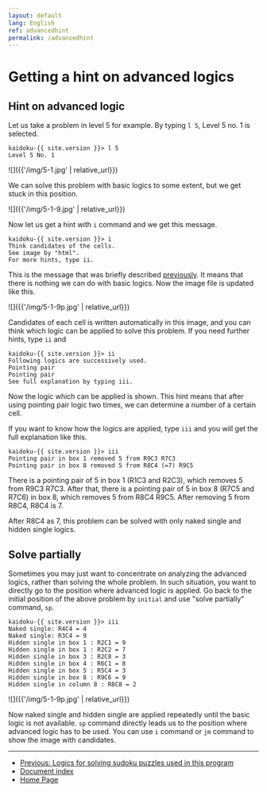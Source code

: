 ```yaml
---
layout: default
lang: English
ref: advancedhint
permalink: /advancedhint
---
```


# Getting a hint on advanced logics

## Hint on advanced logic

Let us take a problem in level 5 for example. By typing `l 5`, Level 5 no. 1 is selected.

    kaidoku-{{ site.version }}> l 5
    Level 5 No. 1

![]({{'/img/5-1.jpg' | relative_url}})

We can solve this problem with basic logics to some extent, but we get stuck in this position.

![]({{'/img/5-1-9.jpg' | relative_url}})

Now let us get a hint with `i` command and we get this message.

    kaidoku-{{ site.version }}> i
    Think candidates of the cells.
    See image by "html".
    For more hints, type ii.

This is the message that was briefly described [previously](basichint.md). It means that there is nothing we can do with basic logics. Now the image file is updated like this.

![]({{'/img/5-1-9p.jpg' | relative_url}})

Candidates of each cell is written automatically in this image, and you can think which logic can be applied to solve this problem. If you need further hints, type `ii` and 

    kaidoku-{{ site.version }}> ii
    Following logics are successively used.
    Pointing pair
    Pointing pair
    See full explanation by typing iii.

Now the logic which can be applied is shown. This hint means that after using pointing pair logic two times, we can determine a number of a certain cell.

If you want to know how the logics are applied, type `iii` and you will get the full explanation like this.

    kaidoku-{{ site.version }}> iii
    Pointing pair in box 1 removed 5 from R9C3 R7C3 
    Pointing pair in box 8 removed 5 from R8C4 (=7) R9C5 

There is a pointing pair of 5 in box 1 (R1C3 and R2C3), which removes 5 from R9C3 R7C3. After that, there is a pointing pair of 5 in box 8 (R7C5 and R7C6) in box 8, which removes 5 from R8C4 R9C5. After removing 5 from R8C4, R8C4 is 7.

After R8C4 as 7, this problem can be solved with only naked single and hidden single logics.

## Solve partially

Sometimes you may just want to concentrate on analyzing the advanced logics, rather than solving the whole problem. In such situation, you want to directly go to the position where advanced logic is applied. Go back to the initial position of the above problem by `initial` and use "solve partially" command, `sp`.

    kaidoku-{{ site.version }}> iii
    Naked single: R4C4 = 4
    Naked single: R3C4 = 9
    Hidden single in box 1 : R2C1 = 9
    Hidden single in box 1 : R2C2 = 7
    Hidden single in box 3 : R2C8 = 3
    Hidden single in box 4 : R6C1 = 8
    Hidden single in box 5 : R5C4 = 3
    Hidden single in box 8 : R9C6 = 9
    Hidden single in column 8 : R8C8 = 2

![]({{'/img/5-1-9p.jpg' | relative_url}})

Now naked single and hidden single are applied repeatedly until the basic logic is not available. `sp` command directly leads us to the position where advanced logic has to be used. You can use `i` command or `jm` command to show the image with candidates.

- - -

- [Previous: Logics for solving sudoku puzzles used in this program](logic)
- [Document index](./#document)
- [Home Page](./)
